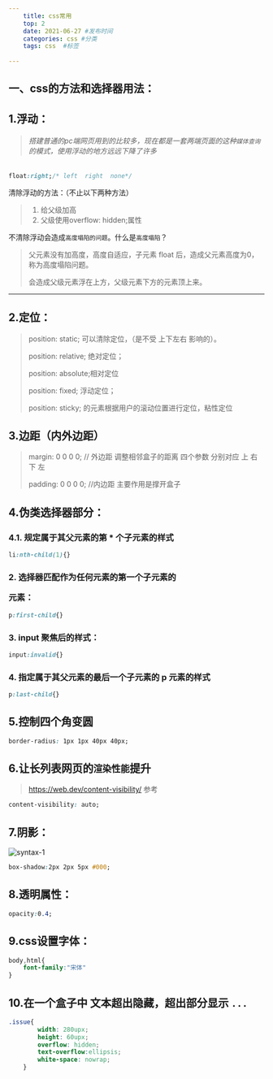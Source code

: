 ```yaml
---
    title: css常用
	top: 2
    date: 2021-06-27 #发布时间
    categories: css #分类
    tags: css  #标签
	
---
```


## 一、css的方法和选择器用法：

## 1.浮动：

> ###### 搭建普通的pc端网页用到的比较多，现在都是一套两端页面的这种`媒体查询`的模式，使用浮动的地方远远下降了许多

```css
float:right;/* left  right  none*/
```

清除浮动的方法：（不止以下两种方法）

> 1. 给父级加高
> 2. 父级使用overflow: hidden;属性

不清除浮动会造成`高度塌陷的问题`。什么是`高度塌陷`？

> 父元素没有加高度，高度自适应，子元素 float 后，造成父元素高度为0，称为高度塌陷问题。
>
> 会造成父级元素浮在上方，父级元素下方的元素顶上来。



------



## 2.定位：

> position: static; 可以清除定位，（是不受 上下左右 影响的）。
>
> position: relative; 绝对定位；
>
> position: absolute;相对定位
>
> position: fixed; 浮动定位；
>
> position: sticky; 的元素根据用户的滚动位置进行定位，粘性定位



## 3.边距（内外边距）

> margin: 0 0 0 0; // 外边距 调整相邻盒子的距离    四个参数 分别对应 上 右 下 左
>
> padding: 0 0 0 0; //内边距 主要作用是撑开盒子



## 4.伪类选择器部分：

### 4.1. 规定属于其父元素的第 * 个子元素的样式

```css
li:nth-child(1){}
```

### 2. 选择器匹配作为任何元素的第一个子元素的 <p> 元素：

```css
p:first-child{}
```

### 3. input 聚焦后的样式：

```css
input:invalid{}
```

### 4. 指定属于其父元素的最后一个子元素的 p 元素的样式

```css
p:last-child{} 
```



## 5.控制四个角变圆

```css
border-radius: 1px 1px 40px 40px;
```



## 6.让长列表网页的`渲染性能`提升

> https://web.dev/content-visibility/   参考

```css
content-visibility: auto;
```



## 7.阴影：

![syntax-1](http://www.webhek.com/wordpress/wp-content/uploads/2014/03/syntax-1.png)

```css
box-shadow:2px 2px 5px #000;
```

## 8.透明属性：

```css
opacity:0.4;
```

## 9.css设置字体：

```css
body,html{
    font-family:"宋体"
}
```

## 10.在一个盒子中 文本超出隐藏，超出部分显示 `...`



```css
.issue{
		width: 280upx;
		height: 60upx;
		overflow: hidden;
		text-overflow:ellipsis;
		white-space: nowrap; 
	}
```







